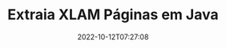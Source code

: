 ---
############################# Static ############################
layout: "auto-gen-merger"
date: 2022-10-12T07:27:08
draft: false
otherformats: odp ods odt one otp ott pdf pps ppsx ppt pptx rtf tex vdx vsdm vsdx

############################# Head ############################
head_title: "Extraia XLAM Páginas em Java"
head_description: "Extraia rapidamente páginas de um arquivo XLAM em Java. Salve o novo documento que contém as páginas selecionadas usando a API de fusão de documentos."

############################# Header ############################
title: "Extraia XLAM Páginas em Java"
description: "Extraia XLAM Páginas com algumas linhas de código Java."
bg_image: "https://cms.admin.containerize.com/templates/aspose/App_Themes/V3/images/bg/header1.png"
bg_overlay: false
button:
    enable: true
    icon: "fas fa-arrow-down"
    label: "Baixar Teste Gratuito"
    link: "https://downloads.groupdocs.com/merger/java"

############################# SubMenu ############################
submenu:
    enable: true

    left:
        img_alt: "GroupDocs.Merger for Java"
        image: "https://cms.admin.containerize.com/templates/groupdocs/images/product-logos/90x90-noborder/groupdocs-merger-java.png"
        product: "GroupDocs.Merger"
        platform: "Java"

    middle:
        button:

            # button loop
            - link: "https://apireference.groupdocs.com/merger/java"
              text: "Referência da API"

            # button loop
            - link: "https://github.com/groupdocs-merger"
              text: "Exemplos de código"

            # button loop
            - link: "https://products.groupdocs.app/merger/family"
              text: "Demonstrações ao vivo"

            # button loop
            - link: "https://purchase.groupdocs.com/pricing/merger/java"
              text: "Preços"

    right:
        link_download: "https://downloads.groupdocs.com/merger"
        link_learn: "https://docs.groupdocs.com/merger/java"
        link_buy: "https://purchase.groupdocs.com"

############################# About ############################
about:
    enable: true
    title: "Sobre a API GroupDocs.Merger for Java"
    content: |
        [GroupDocs.Merger for Java](/pt/merger/java/) oferece uma solução simples para mesclar e dividir com segurança entre uma ampla variedade de formatos de documentos, incluindo PDF, Microsoft Office (Word, Excel, PowerPoint , OneNote), OpenDocument, HTML, imagens e muitos outros em aplicativos Java. Ao adicionar apenas algumas linhas do código, execute várias operações do documento, como mover, remover, girar, trocar, extrair ou alterar a orientação das páginas dentro dos documentos. A API de mesclagem de documentos também suporta a visualização de páginas de documentos como uma imagem para analisar a estrutura, a formatação e o conteúdo do documento na página.
        
        A API GroupDocs.Merger é a escolha certa para soluções corporativas que precisam de recursos de extração de página de arquivo. Essas APIs são bem suportadas em todos os principais sistemas operacionais e plataformas, incluindo J2SE 7.0 (1.7), J2SE 8.0 (1.8), Java 10.

############################# Steps ############################
steps:
    enable: true
    title_left: "Extrair páginas de arquivo XLAM em Java"
    content_left: |
        [GroupDocs.Merger for Java](/pt/merger/java/) torna mais fácil para os desenvolvedores do Java extrair as páginas desejadas de um arquivo XLAM e salvá-lo como um novo arquivo contendo as páginas selecionadas implementando algumas etapas fáceis.
        
        * Inicialize **ExtractOptions** com números de página que devem aparecer no documento resultante.
        * Crie uma nova instância de **Merger** e passe o caminho do documento de origem como um parâmetro de construtor.
        * Chame **extractPages** e passe o objeto **ExtractOptions**.
        * Chame **save** e especifique o caminho do arquivo para salvar o documento resultante.

    title_right: "Requisitos de sistema"
    content_right: |
        As APIs do GroupDocs.Merger for Java são compatíveis com todas as principais plataformas e sistemas operacionais. Antes de executar o código abaixo, certifique-se de ter os seguintes pré-requisitos instalados em seu sistema.

        * Sistemas operacionais: Microsoft Windows, Linux, MacOS
        * Ambientes de desenvolvimento: NetBeans, IntelliJ IDEA, Eclipse
        * Estruturas: J2SE 7.0 (1.7), J2SE 8.0 (1.8), Java 10
        * Faça o download da versão mais recente do GroupDocs.Merger for Java de [Maven](https://repository.groupdocs.com/webapp/#/artifacts/browse/tree/General/repo/com/groupdocs/groupdocs-merger)
         
    code: |
     {{% merger/additional-styles %}}
     {{< merger/code-merger title="Como extrair páginas de arquivo XLAM usando o código de exemplo Java">}}

        ```java    
        // Extraia páginas de arquivo XLAM usando a API GroupDocs.Merger
        // Inicialize a classe ExtractOptions com números de página selecionados
        ExtractOptions extractOptions = new ExtractOptions(new int[] { 2, 5 });

        // Instanciar Fusão com documento de entrada XLAM
        Merger merger = new Merger("input.xlam");

        // Chame o método extractPages e passe o objeto ExtractOptions para ele
        merger.extractPages(extractOptions);
    
        // Chame o método save para salvar o documento de saída com páginas extraídas
        merger.save("output.xlam");
        ```
     {{< /merger/code-merger >}}

############################# Demos ############################
demos:
    enable: true
    title: "Demonstrações ao vivo - Extraia XLAM páginas on-line"
    content: |
       Extraia as páginas do arquivo XLAM agora mesmo visitando o site [GroupDocs.Merger Live Demos](https://products.groupdocs.app/splitter/extract-pages/xlam).
       A demonstração ao vivo tem os seguintes benefícios.
        
############################# About Formats ############################
about_formats:
    enable: true

############################# More Formats ############################
more_formats:
    enable: true
    title: "Extrair páginas de outros formatos de documento"
    content: |
        Java documenta API de fusão e divisão para formatos de arquivo e imagens. Extraia alguns dos formatos de arquivo populares conforme indicado abaixo.

############################# Back to top ###############################
back_to_top:
    enable: true
---